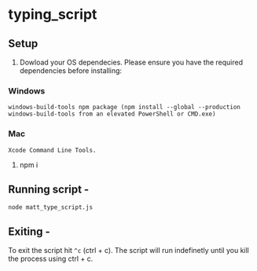 # typing_script

## Setup

1. Dowload your OS dependecies. 
    Please ensure you have the required dependencies before installing:

  ### Windows
    windows-build-tools npm package (npm install --global --production windows-build-tools from an elevated PowerShell or CMD.exe)
  ### Mac
    Xcode Command Line Tools.
1. npm i
 
 
## Running script - 
 ```
 node matt_type_script.js
 ```
 
## Exiting -
 To exit the script hit ```^c``` (ctrl + c). 
 The script will run indefinetly until you kill the process using ctrl + c. 